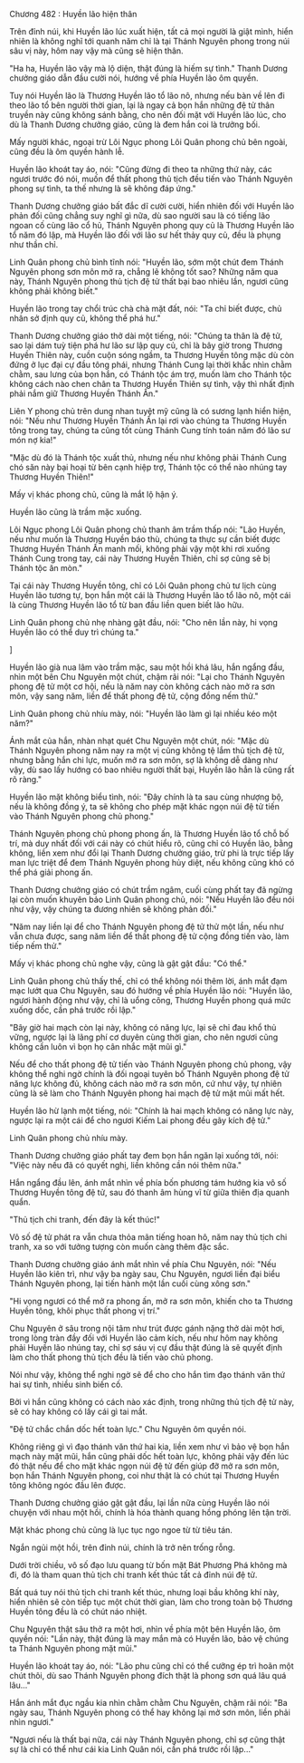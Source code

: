 




Chương 482 : Huyền lão hiện thân


Trên đỉnh núi, khi Huyền lão lúc xuất hiện, tất cả mọi người là giật mình, hiển nhiên là không nghĩ tới quanh năm chỉ là tại Thánh Nguyên phong trong núi sâu vị này, hôm nay vậy mà cũng sẽ hiện thân.

"Ha ha, Huyền lão vậy mà lộ diện, thật đúng là hiếm sự tình." Thanh Dương chưởng giáo dẫn đầu cười nói, hướng về phía Huyền lão ôm quyền.

Tuy nói Huyền lão là Thương Huyền lão tổ lão nô, nhưng nếu bàn về lên đi theo lão tổ bên người thời gian, lại là ngay cả bọn hắn những đệ tử thân truyền này cũng không sánh bằng, cho nên đối mặt với Huyền lão lúc, cho dù là Thanh Dương chưởng giáo, cũng là đem hắn coi là trưởng bối.

Mấy người khác, ngoại trừ Lôi Ngục phong Lôi Quân phong chủ bên ngoài, cũng đều là ôm quyền hành lễ.

Huyền lão khoát tay áo, nói: "Cũng đừng đi theo ta những thứ này, các ngươi trước đó nói, muốn để thất phong thủ tịch đều tiến vào Thánh Nguyên phong sự tình, ta thế nhưng là sẽ không đáp ứng."

Thanh Dương chưởng giáo bất đắc dĩ cười cười, hiển nhiên đối với Huyền lão phản đối cũng chẳng suy nghĩ gì nữa, dù sao người sau là có tiếng lão ngoan cố cùng lão cổ hủ, Thánh Nguyên phong quy củ là Thương Huyền lão tổ năm đó lập, mà Huyền lão đối với lão sư hết thảy quy củ, đều là phụng như thần chỉ.

Linh Quân phong chủ bình tĩnh nói: "Huyền lão, sớm một chút đem Thánh Nguyên phong sơn môn mở ra, chẳng lẽ không tốt sao? Những năm qua này, Thánh Nguyên phong thủ tịch đệ tử thất bại bao nhiêu lần, ngươi cũng không phải không biết."

Huyền lão trong tay chổi trúc chà chà mặt đất, nói: "Ta chỉ biết được, chủ nhân sở định quy củ, không thể phá hư."

Thanh Dương chưởng giáo thở dài một tiếng, nói: "Chúng ta thân là đệ tử, sao lại dám tuỳ tiện phá hư lão sư lập quy củ, chỉ là bây giờ trong Thương Huyền Thiên này, cuồn cuộn sóng ngầm, ta Thương Huyền tông mặc dù còn đứng ở lục đại cự đầu tông phái, nhưng Thánh Cung lại thời khắc nhìn chằm chằm, sau lưng của bọn hắn, có Thánh tộc ám trợ, muốn làm cho Thánh tộc không cách nào chen chân ta Thương Huyền Thiên sự tình, vậy thì nhất định phải nắm giữ Thương Huyền Thánh Ấn."

Liên Y phong chủ trên dung nhan tuyệt mỹ cũng là có sương lạnh hiển hiện, nói: "Nếu như Thương Huyền Thánh Ấn lại rơi vào chúng ta Thương Huyền tông trong tay, chúng ta cũng tốt cùng Thánh Cung tính toán năm đó lão sư món nợ kia!"

"Mặc dù đó là Thánh tộc xuất thủ, nhưng nếu như không phải Thánh Cung chó săn này bại hoại từ bên cạnh hiệp trợ, Thánh tộc có thể nào nhúng tay Thương Huyền Thiên!"

Mấy vị khác phong chủ, cũng là mắt lộ hận ý.

Huyền lão cũng là trầm mặc xuống.

Lôi Ngục phong Lôi Quân phong chủ thanh âm trầm thấp nói: "Lão Huyền, nếu như muốn là Thương Huyền báo thù, chúng ta thực sự cần biết được Thương Huyền Thánh Ấn manh mối, không phải vậy một khi rơi xuống Thánh Cung trong tay, cái này Thương Huyền Thiên, chỉ sợ cũng sẽ bị Thánh tộc ăn mòn."

Tại cái này Thương Huyền tông, chỉ có Lôi Quân phong chủ tư lịch cùng Huyền lão tương tự, bọn hắn một cái là Thương Huyền lão tổ lão nô, một cái là cùng Thương Huyền lão tổ từ ban đầu liền quen biết lão hữu.

Linh Quân phong chủ nhẹ nhàng gật đầu, nói: "Cho nên lần này, hi vọng Huyền lão có thể duy trì chúng ta."

]

Huyền lão già nua lâm vào trầm mặc, sau một hồi khá lâu, hắn ngẩng đầu, nhìn một bên Chu Nguyên một chút, chậm rãi nói: "Lại cho Thánh Nguyên phong đệ tử một cơ hội, nếu là năm nay còn không cách nào mở ra sơn môn, vậy sang năm, liền để thất phong đệ tử, cộng đồng nếm thử."

Linh Quân phong chủ nhíu mày, nói: "Huyền lão làm gì lại nhiều kéo một năm?"

Ánh mắt của hắn, nhàn nhạt quét Chu Nguyên một chút, nói: "Mặc dù Thánh Nguyên phong năm nay ra một vị cũng không tệ lắm thủ tịch đệ tử, nhưng bằng hắn chi lực, muốn mở ra sơn môn, sợ là không dễ dàng như vậy, dù sao lấy hướng có bao nhiêu người thất bại, Huyền lão hẳn là cũng rất rõ ràng."

Huyền lão mặt không biểu tình, nói: "Đây chính là ta sau cùng nhượng bộ, nếu là không đồng ý, ta sẽ không cho phép mặt khác ngọn núi đệ tử tiến vào Thánh Nguyên phong chủ phong."

Thánh Nguyên phong chủ phong phong ấn, là Thương Huyền lão tổ chỗ bố trí, mà duy nhất đối với cái này có chút hiểu rõ, cũng chỉ có Huyền lão, bằng không, liền xem như đổi lại Thanh Dương chưởng giáo, trừ phi là trực tiếp lấy man lực triệt để đem Thánh Nguyên phong hủy diệt, nếu không cũng khó có thể phá giải phong ấn.

Thanh Dương chưởng giáo có chút trầm ngâm, cuối cùng phất tay đã ngừng lại còn muốn khuyên bảo Linh Quân phong chủ, nói: "Nếu Huyền lão đều nói như vậy, vậy chúng ta đương nhiên sẽ không phản đối."

"Năm nay liền lại để cho Thánh Nguyên phong đệ tử thử một lần, nếu như vẫn chưa được, sang năm liền để thất phong đệ tử cộng đồng tiến vào, làm tiếp nếm thử."

Mấy vị khác phong chủ nghe vậy, cũng là gật gật đầu: "Có thể."

Linh Quân phong chủ thấy thế, chỉ có thể không nói thêm lời, ánh mắt đạm mạc lướt qua Chu Nguyên, sau đó hướng về phía Huyền lão nói: "Huyền lão, ngươi hành động như vậy, chỉ là uổng công, Thương Huyền phong quá mức xuống dốc, cần phá trước rồi lập."

"Bây giờ hai mạch còn lại này, không có năng lực, lại sẽ chỉ đau khổ thủ vững, ngược lại là lãng phí cơ duyên cùng thời gian, cho nên ngươi cũng không cần luôn vì bọn họ cân nhắc mặt mũi gì."

Nếu để cho thất phong đệ tử tiến vào Thánh Nguyên phong chủ phong, vậy không thể nghi ngờ chính là đối ngoại tuyên bố Thánh Nguyên phong đệ tử năng lực không đủ, không cách nào mở ra sơn môn, cứ như vậy, tự nhiên cũng là sẽ làm cho Thánh Nguyên phong hai mạch đệ tử mặt mũi mất hết.

Huyền lão hừ lạnh một tiếng, nói: "Chính là hai mạch không có năng lực này, ngược lại ra một cái để cho ngươi Kiếm Lai phong đều gãy kích đệ tử."

Linh Quân phong chủ nhíu mày.

Thanh Dương chưởng giáo phất tay đem bọn hắn ngăn lại xuống tới, nói: "Việc này nếu đã có quyết nghị, liền không cần nói thêm nữa."

Hắn ngẩng đầu lên, ánh mắt nhìn về phía bốn phương tám hướng kia vô số Thương Huyền tông đệ tử, sau đó thanh âm hùng vĩ từ giữa thiên địa quanh quẩn.

"Thủ tịch chi tranh, đến đây là kết thúc!"

Vô số đệ tử phát ra vẫn chưa thỏa mãn tiếng hoan hô, năm nay thủ tịch chi tranh, xa so với tưởng tượng còn muốn càng thêm đặc sắc.

Thanh Dương chưởng giáo ánh mắt nhìn về phía Chu Nguyên, nói: "Nếu Huyền lão kiên trì, như vậy ba ngày sau, Chu Nguyên, ngươi liền đại biểu Thánh Nguyên phong, lại tiến hành một lần cuối cùng xông sơn."

"Hi vọng ngươi có thể mở ra phong ấn, mở ra sơn môn, khiến cho ta Thương Huyền tông, khôi phục thất phong vị trí."

Chu Nguyên ở sâu trong nội tâm như trút được gánh nặng thở dài một hơi, trong lòng tràn đầy đối với Huyền lão cảm kích, nếu như hôm nay không phải Huyền lão nhúng tay, chỉ sợ sáu vị cự đầu thật đúng là sẽ quyết định làm cho thất phong thủ tịch đều là tiến vào chủ phong.

Nói như vậy, không thể nghi ngờ sẽ để cho cho hắn tìm đạo thánh văn thứ hai sự tình, nhiều sinh biến cố.

Bởi vì hắn cũng không có cách nào xác định, trong những thủ tịch đệ tử này, sẽ có hay không có lấy cái gì tai mắt.

"Đệ tử chắc chắn dốc hết toàn lực." Chu Nguyên ôm quyền nói.

Không riêng gì vì đạo thánh văn thứ hai kia, liền xem như vì bảo vệ bọn hắn mạch này mặt mũi, hắn cũng phải dốc hết toàn lực, không phải vậy đến lúc đó thật nếu để cho mặt khác ngọn núi đệ tử đến giúp đỡ mở ra sơn môn, bọn hắn Thánh Nguyên phong, coi như thật là có chút tại Thương Huyền tông không ngóc đầu lên được.

Thanh Dương chưởng giáo gật gật đầu, lại lần nữa cùng Huyền lão nói chuyện với nhau một hồi, chính là hóa thành quang hồng phóng lên tận trời.

Mặt khác phong chủ cũng là lục tục ngo ngoe từ từ tiêu tán.

Ngắn ngủi một hồi, trên đỉnh núi, chính là trở nên trống rỗng.

Dưới trời chiều, vô số đạo lưu quang từ bốn mặt Bát Phương Phá không mà đi, đó là tham quan thủ tịch chi tranh kết thúc tất cả đỉnh núi đệ tử.

Bất quá tuy nói thủ tịch chi tranh kết thúc, nhưng loại bầu không khí này, hiển nhiên sẽ còn tiếp tục một chút thời gian, làm cho trong toàn bộ Thương Huyền tông đều là có chút náo nhiệt.

Chu Nguyên thật sâu thở ra một hơi, nhìn về phía một bên Huyền lão, ôm quyền nói: "Lần này, thật đúng là may mắn mà có Huyền lão, bảo vệ chúng ta Thánh Nguyên phong mặt mũi."

Huyền lão khoát tay áo, nói: "Lão phu cũng chỉ có thể cưỡng ép trì hoãn một chút thôi, dù sao Thánh Nguyên phong đích thật là phong sơn quá lâu quá lâu..."

Hắn ánh mắt đục ngầu kia nhìn chằm chằm Chu Nguyên, chậm rãi nói: "Ba ngày sau, Thánh Nguyên phong có thể hay không lại mở sơn môn, liền phải nhìn ngươi."

"Ngươi nếu là thất bại nữa, cái này Thánh Nguyên phong, chỉ sợ cũng thật sự là chỉ có thể như cái kia Linh Quân nói, cần phá trước rồi lập..."




